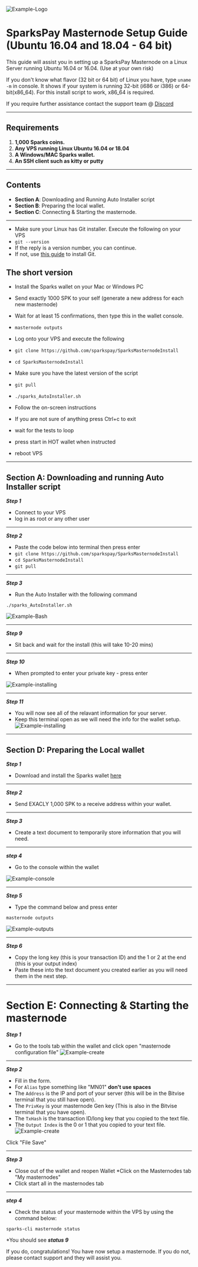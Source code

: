 ![Example-Logo](https://i.imgur.com/IPrlf78.png)
# SparksPay Masternode Setup Guide (Ubuntu 16.04 and 18.04 - 64 bit)
This guide will assist you in setting up a SparksPay Masternode on a Linux Server running Ubuntu 16.04 or 16.04. (Use at your own risk)

If you don't know what flavor (32 bit or 64 bit) of Linux you have, type `uname -m` in console. It shows if your system is running 32-bit (i686 or i386) or 64-bit(x86_64). For this install script to work, x86_64 is required.

If you require further assistance contact the support team @ [Discord](https://discord.gg/6ktdN8Z)
***
## Requirements
1) **1,000 Sparks coins.**
2) **Any VPS running Linux Ubuntu 16.04 or 18.04**
3) **A Windows/MAC Sparks wallet.**
4) **An SSH client such as kitty or putty**
***
## Contents
* **Section A**: Downloading and Running Auto Installer script  
* **Section B**: Preparing the local wallet.
* **Section C**: Connecting & Starting the masternode.
***

* Make sure your Linux has Git installer. Execute the following on your VPS
* `git --version`
* If the reply is a version number, you can continue.
* If not, use [this guide](https://www.digitalocean.com/community/tutorials/how-to-install-git-on-ubuntu-14-04) to install Git.

## The short version  
* Install the Sparks wallet on your Mac or Windows PC
* Send exactly 1000 SPK to your self (generate a new address for each new masternode)
* Wait for at least 15 confirmations, then type this in the wallet console.
* `masternode outputs`

* Log onto your VPS and execute the following
* `git clone https://github.com/sparkspay/SparksMasternodeInstall`
* `cd SparksMasternodeInstall`
* Make sure you have the latest version of the script
* `git pull`
* `./sparks_AutoInstaller.sh`
* Follow the on-screen instructions

* If you are not sure of anything press Ctrl+c to exit
* wait for the tests to loop
* press start in HOT wallet when instructed
* reboot VPS

***

## Section A: Downloading and running Auto Installer script

***Step 1***
* Connect to your VPS
* log in as root or any other user


***

***Step 2***
* Paste the code below into terminal then press enter
* `git clone https://github.com/sparkspay/SparksMasternodeInstall`
* `cd SparksMasternodeInstall`
* `git pull`
***
***Step 3***

* Run the Auto Installer with the following command

`./sparks_AutoInstaller.sh`

![Example-Bash](https://i.imgur.com/5DAJNbd.png)

***

***Step 9***
* Sit back and wait for the install (this will take 10-20 mins)
***

***Step 10***
* When prompted to enter your private key - press enter

![Example-installing](https://i.imgur.com/UTjCtrL.png)
***

***Step 11***
* You will now see all of the relavant information for your server.
* Keep this terminal open as we will need the info for the wallet setup.
![Example-installing](https://i.imgur.com/P0PLUeq.png)
***

## Section D: Preparing the Local wallet

***Step 1***
* Download and install the Sparks wallet [here](https://github.com/sparkspay/sparks/releases)
***

***Step 2***
* Send EXACLY 1,000 SPK to a receive address within your wallet.
***

***Step 3***
* Create a text document to temporarily store information that you will need.
***

***step 4***
* Go to the console within the wallet

![Example-console](https://i.imgur.com/rumxdpO.png)
***

***Step 5***
* Type the command below and press enter

`masternode outputs`

![Example-outputs](https://i.imgur.com/LNBjk1Q.png)
***

***Step 6***
* Copy the long key (this is your transaction ID) and the 1 or 2 at the end (this is your output index)
* Paste these into the text document you created earlier as you will need them in the next step.
***

# Section E: Connecting & Starting the masternode

***Step 1***
* Go to the tools tab within the wallet and click open "masternode configuration file"
![Example-create](https://i.imgur.com/2vozmrA.png)
***

***Step 2***

* Fill in the form.
* For `Alias` type something like "MN01" **don't use spaces**
* The `Address` is the IP and port of your server (this will be in the Bitvise terminal that you still have open).
* The `PrivKey` is your masternode Gen key (This is also in the Bitvise terminal that you have open).
* The `TxHash` is the transaction ID/long key that you copied to the text file.
* The `Output Index` is the 0 or 1 that you copied to your text file.
![Example-create](https://i.imgur.com/CP7TjlL.png)

Click "File Save"
***

***Step 3***
* Close out of the wallet and reopen Wallet
*Click on the Masternodes tab "My masternodes"
* Click start all in the masternodes tab
***

***step 4***
* Check the status of your masternode within the VPS by using the command below:

`sparks-cli masternode status`

*You should see ***status 9***

If you do, congratulations! You have now setup a masternode. If you do not, please contact support and they will assist you.  
